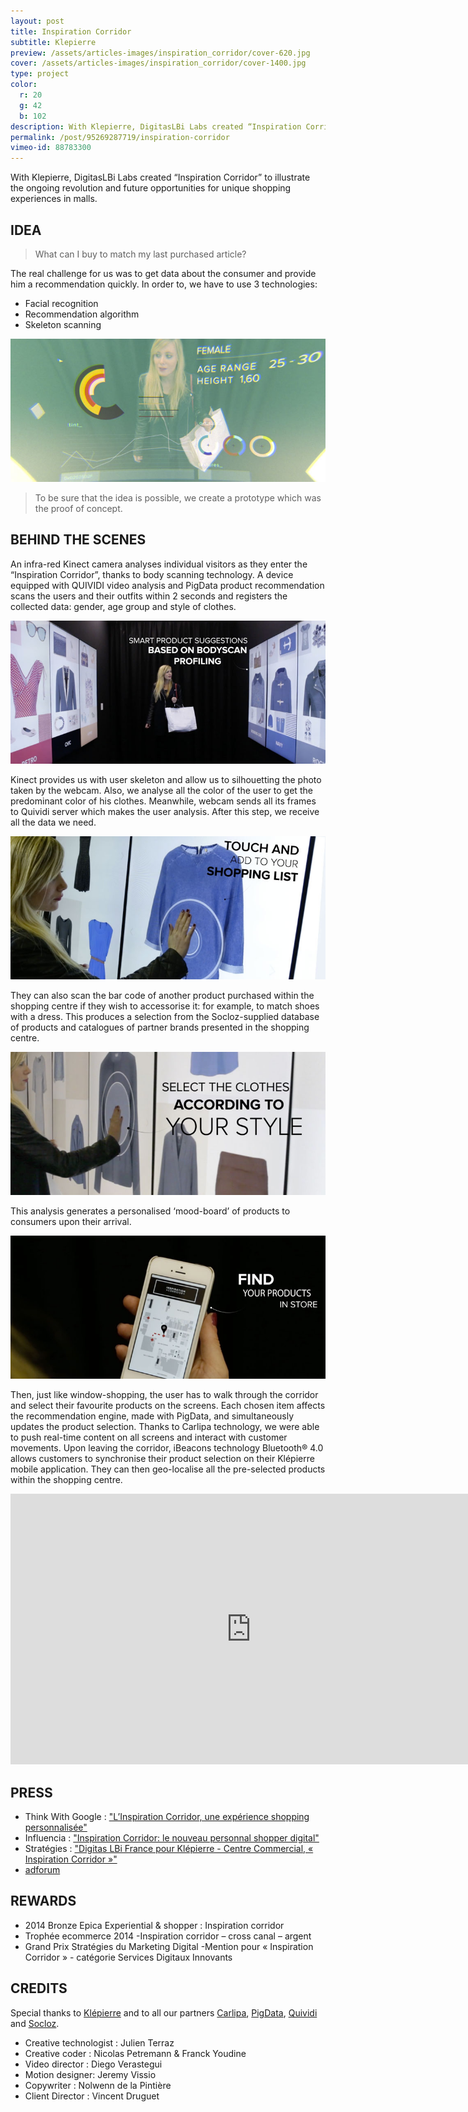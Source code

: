 ```yaml
---
layout: post
title: Inspiration Corridor
subtitle: Klepierre
preview: /assets/articles-images/inspiration_corridor/cover-620.jpg
cover: /assets/articles-images/inspiration_corridor/cover-1400.jpg
type: project
color:
  r: 20
  g: 42
  b: 102
description: With Klepierre, DigitasLBi Labs created “Inspiration Corridor” to illustrate the ongoing revolution and future opportunities for unique shopping experiences in malls.
permalink: /post/95269287719/inspiration-corridor
vimeo-id: 88783300
---
```


With Klepierre, DigitasLBi Labs created “Inspiration Corridor” to illustrate the ongoing revolution and future opportunities for unique shopping experiences in malls.

## IDEA
> What can I buy to match my last purchased article?

The real challenge for us was to get data about the consumer and provide him a recommendation quickly. In order to, we have to use 3 technologies:

- Facial recognition
- Recommendation algorithm
- Skeleton scanning

![image](/assets/articles-images/inspiration_corridor/1.jpg)

> To be sure that the idea is possible, we create a prototype which was the proof of concept.

## BEHIND THE SCENES

An infra-red Kinect camera analyses individual visitors as they enter the “Inspiration Corridor”, thanks to body scanning technology. A device equipped with QUIVIDI video analysis and PigData product recommendation scans the users and their outfits within 2 seconds and registers the collected data: gender, age group and style of clothes.

![image](/assets/articles-images/inspiration_corridor/2.jpg)


Kinect provides us with user skeleton and allow us to silhouetting the photo taken by the webcam. Also, we analyse all the color of the user to get the predominant color of his clothes. Meanwhile, webcam sends all its frames to Quividi server which makes the user analysis. After this step, we receive all the data we need.

![image](/assets/articles-images/inspiration_corridor/3.jpg)


They can also scan the bar code of another product purchased within the shopping centre if they wish to accessorise it: for example, to match shoes with a dress. This produces a selection from the Socloz-supplied database of products and catalogues of partner brands presented in the shopping centre.

![image](/assets/articles-images/inspiration_corridor/4.jpg)


This analysis generates a personalised ‘mood-board’ of products to consumers upon their arrival.

![image](/assets/articles-images/inspiration_corridor/5.jpg)


Then, just like window-shopping, the user has to walk through the corridor and select their favourite products on the screens. Each chosen item affects the recommendation engine, made with PigData, and simultaneously updates the product selection. Thanks to Carlipa technology, we were able to push real-time content on all screens and interact with customer movements.
Upon leaving the corridor, iBeacons technology Bluetooth® 4.0 allows customers to synchronise their product selection on their Klépierre mobile application. They can then geo-localise all the pre-selected products within the shopping centre.


<iframe src="https://player.vimeo.com/video/88783300" width="770" height="433" frameborder="0" webkitallowfullscreen mozallowfullscreen allowfullscreen class="uk-responsive-width"></iframe>

## PRESS

- Think With Google : ["L’Inspiration Corridor, une expérience shopping personnalisée"](https://www.thinkwithgoogle.com/intl/fr-fr/inspirations/success-stories/linspiration-corridor-une-experience-shopping-personnalisee/)
- Influencia : ["Inspiration Corridor: le nouveau personnal shopper digital"](http://www.influencia.net/fr/actualites/in,audace,inspiration-corridor-nouveau-personnal-shopper-digital,4258.html)
- Stratégies : ["Digitas LBi France pour Klépierre - Centre Commercial, « Inspiration Corridor »"](https://www.strategies.fr/creations/campagnes/231898/digitas-lbi-france-pour-klepierre-centre-commercial-inspiration-corridor-mars-2014.html)
- [adforum](https://fr.adforum.com/creative-work/ad/player/34506612/inspiration-corridor/klepierre)

## REWARDS

- 2014 Bronze Epica Experiential & shopper : Inspiration corridor
- Trophée ecommerce 2014 -Inspiration corridor – cross canal – argent 
- Grand Prix Stratégies du Marketing Digital -Mention pour « Inspiration Corridor » - catégorie Services Digitaux Innovants 

## CREDITS

Special thanks to [Klépierre](http://www.klepierre.com/) and to all our partners [Carlipa](http://www.carlipa.com/), [PigData](http://www.pigdata.net/), [Quividi](http://www.quividi.com/) and [Socloz](http://www.socloz.com/).

- Creative technologist : Julien Terraz
- Creative coder : Nicolas Petremann & Franck Youdine
- Video director : Diego Verastegui
- Motion designer: Jeremy Vissio
- Copywriter : Nolwenn de la Pintière
- Client Director :  Vincent Druguet

